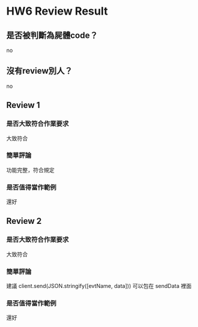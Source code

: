 



# HW6 Review Result

## 是否被判斷為屍體code？


no
## 沒有review別人？


no
## Review 1

### 是否大致符合作業要求


大致符合
### 簡單評論


功能完整，符合規定
### 是否值得當作範例


還好
## Review 2

### 是否大致符合作業要求


大致符合
### 簡單評論


建議 client.send(JSON.stringify([evtName, data])) 可以包在 sendData 裡面
### 是否值得當作範例


還好